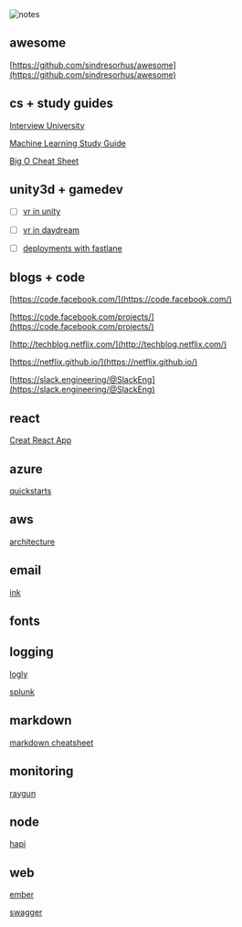 <img src="http://i.giphy.com/psKReJOWm4cfK.gif" alt="notes" />

## awesome
  [https://github.com/sindresorhus/awesome](https://github.com/sindresorhus/awesome)


## cs + study guides
  [Interview University](https://github.com/jwasham/google-interview-university)
  
  [Machine Learning Study Guide](https://github.com/ZuzooVn/machine-learning-for-software-engineers) 
  
  [Big O Cheat Sheet](http://bigocheatsheet.com/)
  
  
## unity3d + gamedev
  - [ ] [vr in unity](https://unity3d.com/learn/tutorials/topics/virtual-reality/getting-started-vr-development)
  - [ ] [vr in daydream](https://developers.google.com/vr/unity/get-started-controller)
  - [ ] [deployments with fastlane](https://fastlane.tools)


## blogs + code
  [https://code.facebook.com/](https://code.facebook.com/)
  
  [https://code.facebook.com/projects/](https://code.facebook.com/projects/)
  
  [http://techblog.netflix.com/](http://techblog.netflix.com/)
  
  [https://netflix.github.io/](https://netflix.github.io/)
  
  [https://slack.engineering/@SlackEng](https://slack.engineering/@SlackEng)

## react
  [Creat React App](https://github.com/facebookincubator/create-react-app)
  
## azure
  [quickstarts](https://github.com/Azure/azure-quickstart-templates)
  
## aws
  [architecture](https://aws.amazon.com/architecture/)
  
## email
  [ink](http://zurb.com/ink/index.php)
  
## fonts

## logging
  [logly](https://www.loggly.com/)
  
  [splunk](http://www.splunk.com/)
  
## markdown
  [markdown cheatsheet](https://github.com/adam-p/markdown-here/wiki/Markdown-Cheatsheet)
  
## monitoring
  [raygun](https://raygun.com/)

## node
  [hapi](http://hapijs.com/)

## web
  [ember](http://emberjs.com/)
  
  [swagger](http://swagger.io/)

